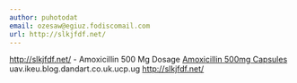 ```yaml
---
author: puhotodat
email: ozesaw@egiuz.fodiscomail.com
url: http://slkjfdf.net/
---
```


http://slkjfdf.net/ - Amoxicillin 500 Mg Dosage <a href="http://slkjfdf.net/">Amoxicillin 500mg Capsules</a> uav.ikeu.blog.dandart.co.uk.ucp.ug http://slkjfdf.net/